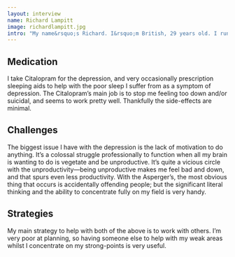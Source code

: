 ```yaml
---
layout: interview
name: Richard Lampitt
image: richardlampitt.jpg
intro: "My name&rsquo;s Richard. I&rsquo;m British, 29 years old. I run an internet services company, concentrating on building systems and websites for SMEs. I have Asperger&rsquo;s and a long-term diagnosis of depression. My website is at [www.latech.co.uk](http://www.latech.co.uk) and my LinkedIn is [http://www.linkedin.com/profile/view?id=15493321](http://www.linkedin.com/profile/view?id=15493321)."
---
```


## Medication

I take Citalopram for the depression, and very occasionally prescription sleeping aids to help with the poor sleep I suffer from as a symptom of depression. The Citalopram&rsquo;s main job is to stop me feeling too down and/or suicidal, and seems to work pretty well. Thankfully the side-effects are minimal.

## Challenges

The biggest issue I have with the depression is the lack of motivation to do anything. It&rsquo;s a colossal struggle professionally to function when all my brain is wanting to do is vegetate and be unproductive. It&rsquo;s quite a vicious circle with the unproductivity&mdash;being unproductive makes me feel bad and down, and that spurs even less productivity. With the Asperger&rsquo;s, the most obvious thing that occurs is accidentally offending people; but the significant literal thinking and the ability to concentrate fully on my field is very handy.

## Strategies

My main strategy to help with both of the above is to work with others. I&rsquo;m very poor at planning, so having someone else to help with my weak areas whilst I concentrate on my strong-points is very useful.
